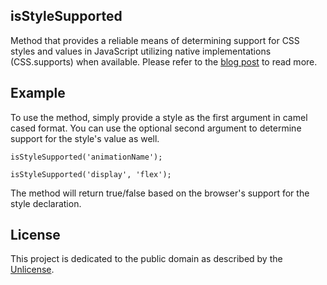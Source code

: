 ## isStyleSupported

Method that provides a reliable means of determining support for CSS styles and values in JavaScript utilizing native implementations (CSS.supports) when available. Please refer to the [blog post](http://www.ryanmorr.com/detecting-css-style-support) to read more.

## Example

To use the method, simply provide a style as the first argument in camel cased format. You can use the optional second argument to determine support for the style's value as well.

	isStyleSupported('animationName');
	
	isStyleSupported('display', 'flex');
	
The method will return true/false based on the browser's support for the style declaration.		

## License

This project is dedicated to the public domain as described by the [Unlicense](http://unlicense.org/).
